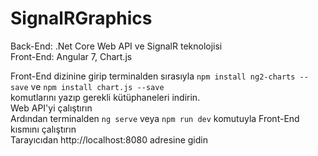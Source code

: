 # SignalRGraphics
Back-End: .Net Core  Web API ve SignalR teknolojisi <br/>
Front-End: Angular 7, Chart.js

Front-End dizinine girip terminalden sırasıyla `npm install ng2-charts --save` ve `npm install chart.js --save` <br/> komutlarını yazıp gerekli kütüphaneleri indirin.<br/>
Web API'yi çalıştırın<br/>
Ardından terminalden `ng serve` veya `npm run dev` komutuyla Front-End kısmını çalıştırın<br/>
Tarayıcıdan http://localhost:8080 adresine gidin<br/>
